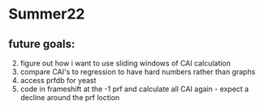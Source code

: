 # Summer22

## future goals: 
2. figure out how i want to use sliding windows of CAI calculation
3. compare CAI's to regression to have hard numbers rather than graphs
5. access prfdb for yeast
6. code in frameshift at the -1 prf and calculate all CAI again - expect a decline around the prf loction
